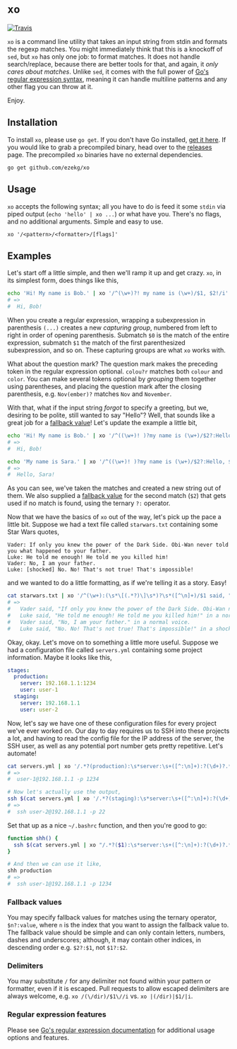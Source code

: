 # `xo`
[![Travis](https://img.shields.io/travis/ezekg/xo.svg?style=flat-square)](https://travis-ci.org/ezekg/xo)

`xo` is a command line utility that takes an input string from stdin and formats
the regexp matches. You might immediately think that this is a knockoff of `sed`,
but `xo` has only one job: to format matches. It does not handle search/replace,
because there are better tools for that, and again, it _only cares about matches_.
Unlike `sed`, it comes with the full power of [Go's regular expression syntax](https://golang.org/pkg/regexp/syntax/),
meaning it can handle multiline patterns and any other flag you can throw at it.

Enjoy.

## Installation
To install `xo`, please use `go get`. If you don't have Go installed, [get it here](https://golang.org/dl/).
If you would like to grab a precompiled binary, head over to the [releases](https://github.com/ezekg/xo/releases)
page. The precompiled `xo` binaries have no external dependencies.

```
go get github.com/ezekg/xo
```

## Usage
`xo` accepts the following syntax; all you have to do is feed it some `stdin` via
piped output (`echo 'hello' | xo ...`) or what have you. There's no flags, and no
additional arguments. Simple and easy to use.
```
xo '/<pattern>/<formatter>/[flags]'
```

## Examples
Let's start off a little simple, and then we'll ramp it up and get crazy. `xo`,
in its simplest form, does things like this,
```bash
echo 'Hi! My name is Bob.' | xo '/^(\w+)?! my name is (\w+)/$1, $2!/i'
# =>
#  Hi, Bob!
```

When you create a regular expression, wrapping a subexpression in parenthesis `(...)`
creates a new _capturing group_, numbered from left to right in order of opening
parenthesis. Submatch `$0` is the match of the entire expression, submatch `$1`
the match of the first parenthesized subexpression, and so on. These capturing
groups are what `xo` works with.

What about the question mark? The question mark makes the preceding token in the
regular expression optional. `colou?r` matches both `colour` and `color`. You can
make several tokens optional by _grouping_ them together using parentheses, and
placing the question mark after the closing parenthesis, e.g. `Nov(ember)?`
matches `Nov` and `November`.

With that, what if the input string _forgot_ to specify a greeting, but we, desiring
to be polite, still wanted to say "Hello"? Well, that sounds like a great job for
a [fallback value](#fallback-values)! Let's update the example a little bit,
```bash
echo 'Hi! My name is Bob.' | xo '/^((\w+)! )?my name is (\w+)/$2?:Hello, $3!/i'
# =>
#  Hi, Bob!

echo 'My name is Sara.' | xo '/^((\w+)! )?my name is (\w+)/$2?:Hello, $3!/i'
# =>
#  Hello, Sara!
```

As you can see, we've taken the matches and created a new string out of them. We
also supplied a [fallback value](#fallback-values) for the second match (`$2`)
that gets used if no match is found, using the ternary `?:` operator.

Now that we have the basics of `xo` out of the way, let's pick up the pace a little
bit. Suppose we had a text file called `starwars.txt` containing some Star Wars quotes,
```
Vader: If only you knew the power of the Dark Side. Obi-Wan never told you what happened to your father.
Luke: He told me enough! He told me you killed him!
Vader: No, I am your father.
Luke: [shocked] No. No! That's not true! That's impossible!
```

and we wanted to do a little formatting, as if we're telling it as a story. Easy!
```bash
cat starwars.txt | xo '/^(\w+):(\s*\[(.*?)\]\s*)?\s*([^\n]+)/$1 said, "$4" in a $3?:normal voice./mi'
# =>
#   Vader said, "If only you knew the power of the Dark Side. Obi-Wan never told you what happened to your father." in a normal voice.
#   Luke said, "He told me enough! He told me you killed him!" in a normal voice.
#   Vader said, "No, I am your father." in a normal voice.
#   Luke said, "No. No! That's not true! That's impossible!" in a shocked voice.
```

Okay, okay. Let's move on to something a little more useful. Suppose we had a
configuration file called `servers.yml` containing some project information.
Maybe it looks like this,
```yml
stages:
  production:
    server: 192.168.1.1:1234
    user: user-1
  staging:
    server: 192.168.1.1
    user: user-2
```

Now, let's say we have one of these configuration files for every project we've ever
worked on. Our day to day requires us to SSH into these projects a lot, and having
to read the config file for the IP address of the server, the SSH user, as well as
any potential port number gets pretty repetitive. Let's automate!
```bash
cat servers.yml | xo '/.*?(production):\s*server:\s+([^:\n]+):?(\d+)?.*?user:\s+([^\n]+).*/$4@$2 -p $3?:22/mis'
# =>
#  user-1@192.168.1.1 -p 1234

# Now let's actually use the output,
ssh $(cat servers.yml | xo '/.*?(staging):\s*server:\s+([^:\n]+):?(\d+)?.*?user:\s+([^\n]+).*/$4@$2 -p $3?:22/mis')
# =>
#  ssh user-2@192.168.1.1 -p 22
```

Set that up as a nice `~/.bashrc` function, and then you're good to go:
```bash
function shh() {
  ssh $(cat servers.yml | xo "/.*?($1):\s*server:\s+([^:\n]+):?(\d+)?.*?user:\s+([^\n]+).*/\$4@\$2 -p \$3?:22/mis")
}

# And then we can use it like,
shh production
# =>
#  ssh user-1@192.168.1.1 -p 1234
```

### Fallback values
You may specify fallback values for matches using the ternary operator, `$n?:value`,
where `n` is the index that you want to assign the fallback value to. The fallback
value should be simple and can only contain letters, numbers, dashes and underscores;
although, it may contain other indices, in descending order e.g. `$2?:$1`, not `$1?:$2`.

### Delimiters
You may substitute `/` for any delimiter not found within your pattern or formatter,
even if it is escaped. Pull requests to allow escaped delimiters are always welcome,
e.g. `xo /(\/dir)/$1\//i` vs. `xo |(/dir)|$1/|i`.

### Regular expression features
Please see [Go's regular expression documentation](https://golang.org/pkg/regexp/syntax/)
for additional usage options and features.

